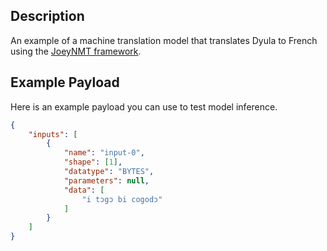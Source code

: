 ## Description

An example of a machine translation model that translates Dyula to French using the [JoeyNMT framework](https://github.com/joeynmt/joeynmt).

## Example Payload

Here is an example payload you can use to test model inference.

```json
{
    "inputs": [
        {
            "name": "input-0",
            "shape": [1],
            "datatype": "BYTES",
            "parameters": null,
            "data": [
                "i tɔgɔ bi cogodɔ"
            ]
        }
    ]
}
```
